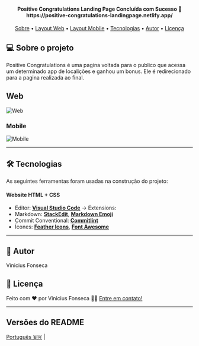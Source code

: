 <h4 align="center"> 
Positive Congratulations Landing Page  Concluída com Sucesso 🚀  https://positive-congratulations-landingpage.netlify.app/
</h4>

<p align="center">
 <a href="#-sobre-o-projeto">Sobre</a> •
 <a href="#-Web">Layout Web</a> • 
 <a href="#-Mobile">Layout Mobile</a> • 
 <a href="#-tecnologias">Tecnologias</a> • 
 <a href="#-autor">Autor</a> • 
 <a href="#user-content--licença">Licença</a>
</p>


## 💻 Sobre o projeto

Positive Congratulations é uma pagina voltada para o publico que acessa um determinado app de localições e ganhou um bonus. Ele é redirecionado para a pagina realizada ao final.

## Web

 ![Web](https://user-images.githubusercontent.com/87347314/164589753-28076a29-d283-477f-a491-ac80319c339b.png)



### Mobile

![Mobile](https://user-images.githubusercontent.com/87347314/164589766-c4c6cce9-5984-4034-b73a-c4a1cdfec4a6.png)


---


## 🛠 Tecnologias

As seguintes ferramentas foram usadas na construção do projeto:

#### **Website**  HTML  +  CSS


-   Editor:  **[Visual Studio Code](https://code.visualstudio.com/)**  → Extensions:  
-   Markdown:  **[StackEdit](https://stackedit.io/)**,  **[Markdown Emoji](https://gist.github.com/rxaviers/7360908)**
-   Commit Conventional:  **[Commitlint](https://github.com/conventional-changelog/commitlint)**
-   Ícones:  **[Feather Icons](https://feathericons.com/)**,  **[Font Awesome](https://fontawesome.com/)**

---


## 🦸 Autor

Vinicius Fonseca

## 📝 Licença



Feito com ❤️ por Vinicius Fonseca 👋🏽 [Entre em contato!](https://www.linkedin.com/in/viniciusfonsecapr)

---

##  Versões do README

[Português 🇧🇷](./README.md)  | 
